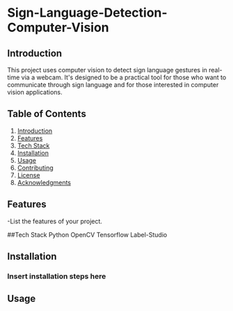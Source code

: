 # Sign-Language-Detection-Computer-Vision

## Introduction

This project uses computer vision to detect sign language gestures in real-time via a webcam. It's designed to be a practical tool for those who want to communicate through sign language and for those interested in computer vision applications. 

## Table of Contents

1. [Introduction](#introduction)
2. [Features](#features)
3. [Tech Stack](#techstack)
4. [Installation](#installation)
5. [Usage](#usage)
6. [Contributing](#contributing)
7. [License](#license)
8. [Acknowledgments](#acknowledgments)

## Features
-List the features of your project.

##Tech Stack
Python
OpenCV
Tensorflow
Label-Studio

## Installation
### Insert installation steps here

## Usage


